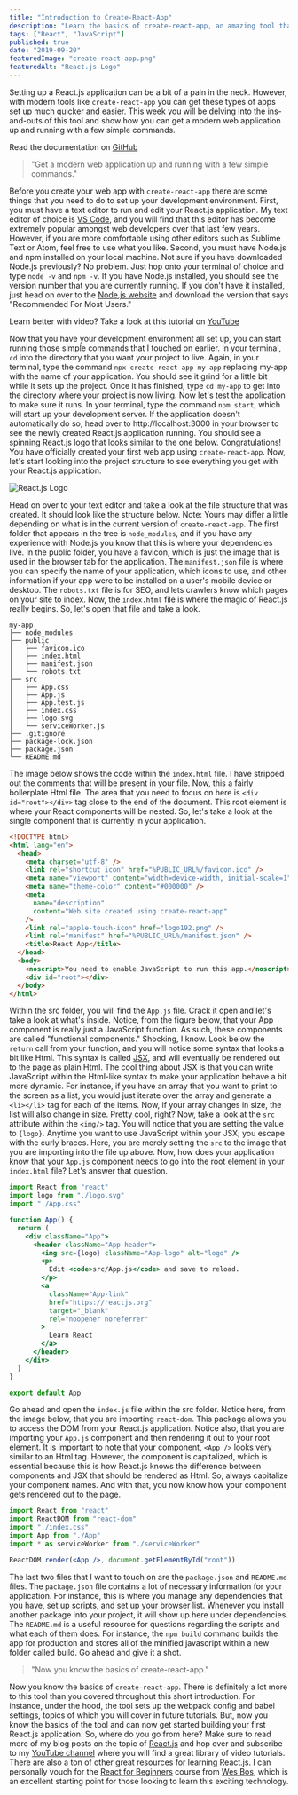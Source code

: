 ```yaml
---
title: "Introduction to Create-React-App"
description: "Learn the basics of create-react-app, an amazing tool that allows you to quickly and effeciently get a React.js application up and running."
tags: ["React", "JavaScript"]
published: true
date: "2019-09-20"
featuredImage: "create-react-app.png"
featuredAlt: "React.js Logo"
---
```


Setting up a React.js application can be a bit of a pain in the neck. However, with modern tools like `create-react-app` you can get these types of apps set up much quicker and easier. This week you will be delving into the ins-and-outs of this tool and show how you can get a modern web application up and running with a few simple commands.

<div class="tip tip-right">

Read the documentation on [GitHub](https://github.com/facebook/create-react-app)

</div>

> "Get a modern web application up and running with a few simple commands."

Before you create your web app with `create-react-app` there are some things that you need to do to set up your development environment. First, you must have a text editor to run and edit your React.js application. My text editor of choice is [VS Code](https://code.visualstudio.com), and you will find that this editor has become extremely popular amongst web developers over that last few years. However, if you are more comfortable using other editors such as Sublime Text or Atom, feel free to use what you like. Second, you must have Node.js and npm installed on your local machine. Not sure if you have downloaded Node.js previously? No problem. Just hop onto your terminal of choice and type `node -v` and `npm -v`. If you have Node.js installed, you should see the version number that you are currently running. If you don't have it installed, just head on over to the [Node.js website](https://nodejs.org/) and download the version that says "Recommended For Most Users."

<div class="tip tip-left">

Learn better with video? Take a look at this tutorial on [YouTube](https://www.youtube.com/watch?v=T-Zxw-K0PE8)

</div>

Now that you have your development environment all set up, you can start running those simple commands that I touched on earlier. In your terminal, `cd` into the directory that you want your project to live. Again, in your terminal, type the command `npx create-react-app my-app` replacing my-app with the name of your application. You should see it grind for a little bit while it sets up the project. Once it has finished, type `cd my-app` to get into the directory where your project is now living. Now let's test the application to make sure it runs. In your terminal, type the command `npm start`, which will start up your development server. If the application doesn't automatically do so, head over to http://localhost:3000 in your browser to see the newly created React.js application running. You should see a spinning React.js logo that looks similar to the one below. Congratulations! You have officially created your first web app using `create-react-app`. Now, let's start looking into the project structure to see everything you get with your React.js application.

![React.js Logo](create-react-app.png)

Head on over to your text editor and take a look at the file structure that was created. It should look like the structure below. Note: Yours may differ a little depending on what is in the current version of `create-react-app`. The first folder that appears in the tree is `node_modules`, and if you have any experience with Node.js you know that this is where your dependencies live. In the public folder, you have a favicon, which is just the image that is used in the browser tab for the application. The `manifest.json` file is where you can specify the name of your application, which icons to use, and other information if your app were to be installed on a user's mobile device or desktop. The `robots.txt` file is for SEO, and lets crawlers know which pages on your site to index. Now, the `index.html` file is where the magic of React.js really begins. So, let's open that file and take a look.

```
my-app
├── node_modules
├── public
│   ├── favicon.ico
│   ├── index.html
│   ├── manifest.json
│   └── robots.txt
├── src
│   ├── App.css
│   ├── App.js
│   ├── App.test.js
│   ├── index.css
│   ├── logo.svg
│   └── serviceWorker.js
├── .gitignore
├── package-lock.json
├── package.json
└── README.md
```

The image below shows the code within the `index.html` file. I have stripped out the comments that will be present in your file. Now, this a fairly boilerplate Html file. The area that you need to focus on here is `<div id="root"></div>` tag close to the end of the document. This root element is where your React components will be nested. So, let's take a look at the single component that is currently in your application.

```html
<!DOCTYPE html>
<html lang="en">
  <head>
    <meta charset="utf-8" />
    <link rel="shortcut icon" href="%PUBLIC_URL%/favicon.ico" />
    <meta name="viewport" content="width=device-width, initial-scale=1" />
    <meta name="theme-color" content="#000000" />
    <meta
      name="description"
      content="Web site created using create-react-app"
    />
    <link rel="apple-touch-icon" href="logo192.png" />
    <link rel="manifest" href="%PUBLIC_URL%/manifest.json" />
    <title>React App</title>
  </head>
  <body>
    <noscript>You need to enable JavaScript to run this app.</noscript>
    <div id="root"></div>
  </body>
</html>
```

Within the src folder, you will find the `App.js` file. Crack it open and let's take a look at what's inside. Notice, from the figure below, that your App component is really just a JavaScript function. As such, these components are called "functional components." Shocking, I know. Look below the `return` call from your function, and you will notice some syntax that looks a bit like Html. This syntax is called [JSX](https://reactjs.org/docs/introducing-jsx.html), and will eventually be rendered out to the page as plain Html. The cool thing about JSX is that you can write JavaScript within the Html-like syntax to make your application behave a bit more dynamic. For instance, if you have an array that you want to print to the screen as a list, you would just iterate over the array and generate a `<li></li>` tag for each of the items. Now, if your array changes in size, the list will also change in size. Pretty cool, right? Now, take a look at the `src` attribute within the `<img/>` tag. You will notice that you are setting the value to `{logo}`. Anytime you want to use JavaScript within your JSX; you escape with the curly braces. Here, you are merely setting the `src` to the image that you are importing into the file up above. Now, how does your application know that your `App.js` component needs to go into the root element in your `index.html` file? Let's answer that question.

```jsx
import React from "react"
import logo from "./logo.svg"
import "./App.css"

function App() {
  return (
    <div className="App">
      <header className="App-header">
        <img src={logo} className="App-logo" alt="logo" />
        <p>
          Edit <code>src/App.js</code> and save to reload.
        </p>
        <a
          className="App-link"
          href="https://reactjs.org"
          target="_blank"
          rel="noopener noreferrer"
        >
          Learn React
        </a>
      </header>
    </div>
  )
}

export default App
```

Go ahead and open the `index.js` file within the src folder. Notice here, from the image below, that you are importing `react-dom`. This package allows you to access the DOM from your React.js application. Notice also, that you are importing your `App.js` component and then rendering it out to your root element. It is important to note that your component, `<App />` looks very similar to an Html tag. However, the component is capitalized, which is essential because this is how React.js knows the difference between components and JSX that should be rendered as Html. So, always capitalize your component names. And with that, you now know how your component gets rendered out to the page.

```jsx
import React from "react"
import ReactDOM from "react-dom"
import "./index.css"
import App from "./App"
import * as serviceWorker from "./serviceWorker"

ReactDOM.render(<App />, document.getElementById("root"))
```

The last two files that I want to touch on are the `package.json` and `README.md` files. The `package.json` file contains a lot of necessary information for your application. For instance, this is where you manage any dependencies that you have, set up scripts, and set up your browser list. Whenever you install another package into your project, it will show up here under dependencies. The `README.md` is a useful resource for questions regarding the scripts and what each of them does. For instance, the `npm build` command builds the app for production and stores all of the minified javascript within a new folder called build. Go ahead and give it a shot.

> "Now you know the basics of create-react-app."

Now you know the basics of `create-react-app`. There is definitely a lot more to this tool than you covered throughout this short introduction. For instance, under the hood, the tool sets up the webpack config and babel settings, topics of which you will cover in future tutorials. But, now you know the basics of the tool and can now get started building your first React.js application. So, where do you go from here? Make sure to read more of my blog posts on the topic of [React.js](/tags/react) and hop over and subscribe to my [YouTube channel](https://www.youtube.com/channel/UC9Psp9-p9jgHfDBReAAcZ3w) where you will find a great library of video tutorials. There are also a ton of other great resources for learning React.js. I can personally vouch for the [React for Beginners](https://reactforbeginners.com/) course from [Wes Bos](https://wesbos.com/), which is an excellent starting point for those looking to learn this exciting technology.
